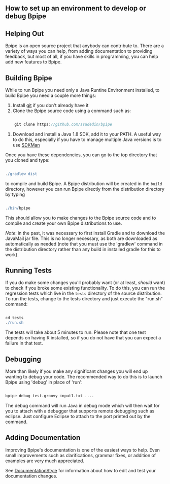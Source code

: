 ## How to set up an environment to develop or debug Bpipe

## Helping Out

Bpipe is an open source project that anybody can contribute to. There are a
variety of ways you can help, from adding documentation to providing feedback,
but most of all, if you have skills in programming, you can help add
new features to Bpipe.

## Building Bpipe

While to run Bpipe you need only a Java Runtine Environment installed, to build Bpipe you need a couple more things:

1. Install [git](http://git-scm.com/) if you don't already have it
1. Clone the Bpipe source code using a command such as:
```groovy 

    git clone https://github.com/ssadedin/bpipe
```

1. Download and install a Java 1.8 SDK, add it to your PATH. A useful way to do this, especially if you have to manage multiple Java versions is to use [SDKMan](https://sdkman.io)

Once you have these dependencies, you can go to the top directory that you cloned and type:
```groovy 

./gradlew dist
```

to compile and build Bpipe.  A Bpipe distribution will be created in the `build` directory, however you can run Bpipe directly from the distribution directory by typing
```groovy 

./bin/bpipe
```

This should allow you to make changes to the Bpipe source code and to compile and create your own Bpipe distributions to use.

*Note*: in the past, it was necessary to first install Gradle and to download the JavaMail jar file. This is no longer necessary, as both are downloaded as automatically as needed (note that you must use the 'gradlew' command in the distribution directory rather than any build in installed gradle for this to work).

## Running Tests

If you do make some changes you'll probably want (or at least, *should* want) to check if you broke some existing functionality. To do this, you can run the regression tests which live in the `tests` directory of the source distribution.  To run the tests, change to the tests directory and just execute the "run.sh" command:
```groovy 

cd tests
./run.sh
```

The tests will take about 5 minutes to run. Please note that one test depends on having R installed, so if you do not have that you can expect a failure in that test.

## Debugging

More than likely if you make any significant changes you will end up wanting to debug your code. The recommended way to do this is to launch Bpipe using 'debug' in place of 'run':
```groovy 

bpipe debug test.groovy input1.txt ....
```

The debug command will run Java in debug mode which will then wait for you to
attach with a debugger that supports remote debugging such as eclipse. Just
configure Eclipse to attach to the port printed out by the command.

## Adding Documentation

Improving Bpipe's documentation is one of the easiest ways to help. Even small
improvements such as clarifications, grammar fixes, or addition of examples are
very much appreciated.

See [DocumentationStyle](/Guides/DocumentationStyle) for information about how to 
edit and test your documentation changes.
